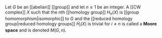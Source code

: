 Let $G$ be an [[abelian]] [[group]] and let $n\geq 1$ be an integer. A [[CW complex]] $X$ such that the $n$th [[homology group]] $H_n(X)$ is [[group homomorphism|isomorphic]] to $G$ and the [[reduced homology group|reduced homology groups]] $\tilde H_i(X)$ is trivial for $i\neq n$ is called a **Moore space** and is denoted $M(G,n)$. 